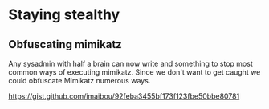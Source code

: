 # Staying stealthy

## Obfuscating mimikatz

Any sysadmin with half a brain can now write and something to stop most common ways of executing mimikatz. Since we don't want to get caught we could obfuscate Mimikatz numerous ways.

https://gist.github.com/imaibou/92feba3455bf173f123fbe50bbe80781

